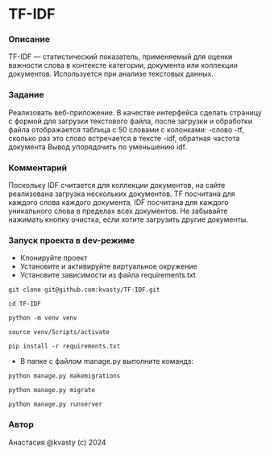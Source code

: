 # TF-IDF
### Описание
TF-IDF — статистический показатель, применяемый для оценки важности слова в контексте категории, документа или коллекции документов. Используется при анализе текстовых данных.
### Задание
Реализовать веб-приложение. В качестве интерфейса сделать страницу с формой для загрузки текстового файла, после загрузки и обработки файла отображается таблица с 50 словами с колонками:
-слово
-tf, сколько раз это слово встречается в тексте
-idf, обратная частота документа
Вывод упорядочить по уменьшению idf.
### Комментарий
Поскольку IDF считается для коллекции документов, на сайте реализована загрузка нескольких документов. TF посчитана для каждого слова каждого документа, IDF посчитана для каждого уникального слова в пределах всех документов. Не забывайте нажимать кнопку очистка, если хотите загрузить другие документы.
### Запуск проекта в dev-режиме
- Клонируйте проект
- Установите и активируйте виртуальное окружение
- Установите зависимости из файла requirements.txt
```
git clone git@github.com:kvasty/TF-IDF.git
```
```
cd TF-IDF
```
```
python -m venv venv
```
```
source venv/Scripts/activate
```
```
pip install -r requirements.txt
```
- В папке с файлом manage.py выполните командs:
```
python manage.py makemigrations
```
```
python manage.py migrate
``` 
```
python manage.py runserver
``` 
### Автор
Анастасия @kvasty (c) 2024
